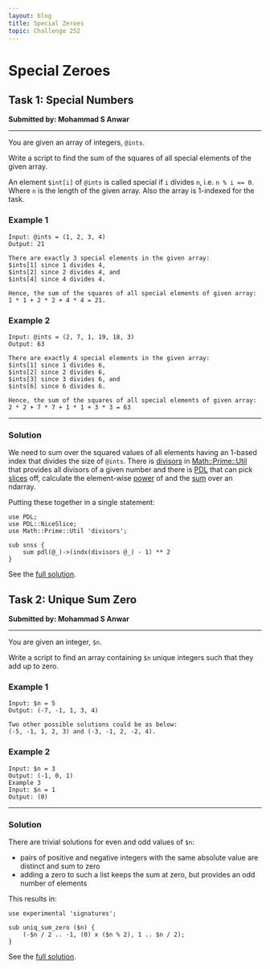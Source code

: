 ```yaml
---
layout: blog
title: Special Zeroes
topic: Challenge 252
---
```

# Special Zeroes

## Task 1: Special Numbers
**Submitted by: Mohammad S Anwar**

---
You are given an array of integers, `@ints`.

Write a script to find the sum of the squares of all special elements of the given array.

An element `$int[i]` of `@ints` is called special if `i` divides `n`, i.e. `n % i == 0`.
Where `n` is the length of the given array. Also the array is 1-indexed for the task.

### Example 1
```
Input: @ints = (1, 2, 3, 4)
Output: 21

There are exactly 3 special elements in the given array:
$ints[1] since 1 divides 4,
$ints[2] since 2 divides 4, and
$ints[4] since 4 divides 4.

Hence, the sum of the squares of all special elements of given array:
1 * 1 + 2 * 2 + 4 * 4 = 21.
```
### Example 2
```
Input: @ints = (2, 7, 1, 19, 18, 3)
Output: 63

There are exactly 4 special elements in the given array:
$ints[1] since 1 divides 6,
$ints[2] since 2 divides 6,
$ints[3] since 3 divides 6, and
$ints[6] since 6 divides 6.

Hence, the sum of the squares of all special elements of given array:
2 * 2 + 7 * 7 + 1 * 1 + 3 * 3 = 63
```
---
### Solution
We need to sum over the squared values of all elements having an 1-based index that divides the size of `@ints`.
There is [divisors](https://metacpan.org/pod/Math::Prime::Util#divisors) in [Math::Prime::Util](https://metacpan.org/pod/Math::Prime::Util) that provides all divisors of a given number and there is [PDL](https://metacpan.org/pod/PDL) that can pick [slices](https://metacpan.org/pod/PDL::NiceSlice#Argument-formats) off, calculate the element-wise [power](https://metacpan.org/pod/PDL::Math#pow) of and the [sum](https://metacpan.org/pod/PDL::Ufunc#sum) over an ndarray.

Putting these together in a single statement:
```
use PDL;
use PDL::NiceSlice;
use Math::Prime::Util 'divisors';

sub snss {
	sum pdl(@_)->(indx(divisors @_) - 1) ** 2
}
```
See the [full solution](https://github.com/manwar/perlweeklychallenge-club/blob/master/challenge-252/jo-37/perl/ch-1.pl).
## Task 2: Unique Sum Zero
**Submitted by: Mohammad S Anwar**

---
You are given an integer, `$n`.

Write a script to find an array containing `$n` unique integers such that they add up to zero.

### Example 1
```
Input: $n = 5
Output: (-7, -1, 1, 3, 4)

Two other possible solutions could be as below:
(-5, -1, 1, 2, 3) and (-3, -1, 2, -2, 4).
```
### Example 2
```
Input: $n = 3
Output: (-1, 0, 1)
Example 3
Input: $n = 1
Output: (0)
```
---
### Solution
There are trivial solutions for even and odd values of `$n`:

 * pairs of positive and negative integers with the same absolute value are distinct and sum to zero 
 * adding a zero to such a list keeps the sum at zero, but provides an odd number of elements

This results in:
```
use experimental 'signatures';

sub uniq_sum_zero ($n) {
    (-$n / 2 .. -1, (0) x ($n % 2), 1 .. $n / 2);
}
```
See the [full solution](https://github.com/manwar/perlweeklychallenge-club/blob/master/challenge-252/jo-37/perl/ch-2.pl).
